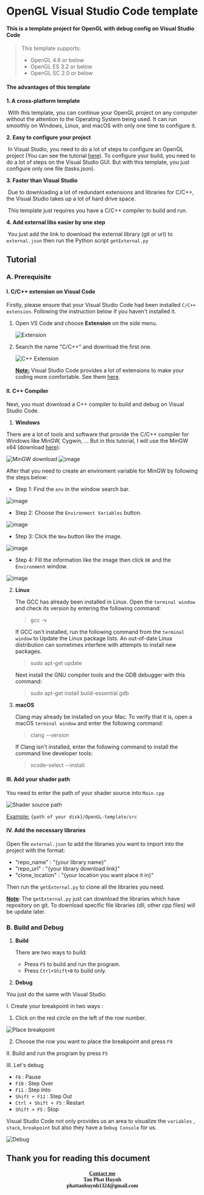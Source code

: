 # OpenGL Visual Studio Code template

#### This is a template project for OpenGL with debug config on Visual Studio Code

> This template supports:
>
> * OpenGL 4.6 or below
> * OpenGL ES 3.2 or below
> * OpenGL SC 2.0 or below

#### The advantages of this template

**1. A cross-platform template**

​	With this template, you can continue your OpenGL project on any computer without the attention to the Operating System being used. It can run smoothly on Windows, Linux, and macOS with only one time to configure it.

**2. Easy to configure your project**

​	In Visual Studio, you need to do a lot of steps to configure an OpenGL project (You can see the tutorial <a href="http://www.mcihanozer.com/tips/setting-up-libraries/setting-up-glfw-for-visual-studio/">here</a>). To configure your build, you need to do a lot of steps on the Visual Studio GUI. But with this template, you just configure only one file (tasks.json).

**3. Faster than Visual Studio**

​	Due to downloading a lot of redundant extensions and libraries for C/C++, the Visual Studio takes up a lot of hard drive space. 

​	This template just requires you have a C/C++ compiler to build and run. 

**4. Add external libs easier by one step**

​	You just add the link to download the external library (git or url) to `external.json` then run the Python script `getExternal.py`

<h2><b>Tutorial</b></h2>



<h3 style="text-align:left"><b>A. Prerequisite</b></h3>

<h4>I. C/C++ extension on Visual Code</h4>

Firstly, please ensure that your Visual Studio Code had been installed `C/C++ extension`. Following the instruction below if you haven't installed it.

1. Open VS Code and choose <b>Extension</b> on the side menu.

   ![Extension](https://user-images.githubusercontent.com/66297538/118797279-9f43fb00-b8c6-11eb-89d8-6fa0865bebc0.png)
   
2. Search the name "C/C++" and download the first one.

   ![C++ Extension](https://user-images.githubusercontent.com/66297538/118797363-b682e880-b8c6-11eb-8d2a-cf556c2a0ca8.png)

   <b><u>Note:</u></b> Visual Studio Code provides a lot of extensions to make your coding more comfortable. See them  <a href="https://blog.logrocket.com/top-10-vs-code-extensions-2021/#importcost">here</a>.

<h4> II. C++ Compiler</h4>

Next, you must download a C++ compiler to build and debug on Visual Studio Code.

1. **Windows**

 There are a lot of tools and software that provide the C/C++ compiler for Windows like MinGW, Cygwin, ... But in this tutorial, I will use the MinGW x64 (download <a href="https://sourceforge.net/projects/mingw-w64/files/Toolchains%20targetting%20Win64/Personal%20Builds/mingw-builds/" target="_blank">here</a>):

![MinGW download](https://user-images.githubusercontent.com/66297538/118797421-c4d10480-b8c6-11eb-9a1c-28b22cfdf435.png)
![image](https://user-images.githubusercontent.com/66297538/120953780-f592b400-c777-11eb-99ec-952065180966.png)


After that you need to create an enviroment variable for MinGW by following the steps below:
   - Step 1: Find the `env` in the window search bar.
   
   ![image](https://user-images.githubusercontent.com/66297538/120768256-24c1df00-c546-11eb-841c-b3e8d504fb0c.png)
   - Step 2: Choose the `Environment Variables` button.

   ![image](https://user-images.githubusercontent.com/66297538/120768431-58046e00-c546-11eb-813e-043163b11612.png)
   - Step 3: Click the `New` button like the image.

   ![image](https://user-images.githubusercontent.com/66297538/120768587-83875880-c546-11eb-970a-633766cdfdf7.png)
   - Step 4: Fill the information like the image then click `OK` and the `Environment` window.

   ![image](https://user-images.githubusercontent.com/66297538/120768738-aade2580-c546-11eb-9d77-96b2d900542c.png)


2. **Linux**

   The GCC has already been installed in Linux. Open the `terminal window` and check its version by entering the following command:

   > gcc -v

   If GCC isn't installed, run the following command from the `terminal window` to Update the Linux package lists. An out-of-date Linux distribution can sometimes interfere with attempts to install new packages.

   > sudo apt-get update

   Next install the GNU compiler tools and the GDB debugger with this command:

   > sudo apt-get install build-essential gdb

3. **macOS**

   Clang may already be installed on your Mac. To verify that it is, open a macOS `terminal window` and enter the following command:

   > clang --version

   If Clang isn't installed, enter the following command to install the command line developer tools:

   > xcode-select --install

<h4>III. Add your shader path</h4>


You need to enter the path of your shader source into `Main.cpp`

![Shader source path](https://user-images.githubusercontent.com/66297538/118797645-03ff5580-b8c7-11eb-8149-0b49f9331330.png)

<u>Example:</u> `{path of your disk}/OpenGL-template/src`

<h4>IV. Add the necessary libraries</h4>

Open file `external.json` to add the libraries you want to import into the project with the format:

- "repo_name" : "{your library name}"
- "repo_url" : "{your library download link}"
- "clone_location" : "{your location you want place it in}"

Then run the `getExternal.py` to clone all the libraries you need.

**<u>Note</u>**: The `getExternal.py` just can download the libraries which have repository on git. To download specific file libraries (dll, other cpp files) will be update later.

<h3 style="text-align:left"><b>B. Build and Debug</b></h3>

1. **Build**

   There are two ways to build:

   - Press `F5` to build and run the program.
   - Press `Ctrl+Shift+B` to build only.

2. **Debug**

You just do the same with Visual Studio.

I. Create your breakpoint in two ways :

1. Click on the red circle on the left of the row number.

![Place breakpoint](https://user-images.githubusercontent.com/66297538/118797730-14afcb80-b8c7-11eb-89fe-99d4405dbc4d.png)


2. Choose the row you want to place the breakpoint and press `F9` 

II. Build and run the program by press `F5`

III. Let's debug

* `F6` : Pause
* `F10` : Step Over
* `F11` : Step Into
* `Shift + F11` : Step Out
* `Ctrl + Shift + F5` : Restart
* `Shift + F5` : Stop

Visual Studio Code not only provides us an area to visualize the `variables` , `stack`, `breakpoint` but also they have a `Debug Console` for us.

![Debug](https://user-images.githubusercontent.com/66297538/118797799-209b8d80-b8c7-11eb-8e5b-f58356a878e9.png)




## Thank you for reading this document

<h4 style="text-align:center; font-family:time New Roman">
    <div><b><u>Contact me</u></b></div>
    <div>Tan Phat Huynh</div>
    <div>phattanhuynh1324@gmail.com</div></h4>
